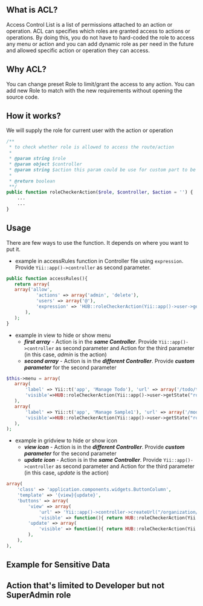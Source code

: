 ## What is ACL?
Access Control List is a list of permissions attached to an action or operation. ACL can specifies which roles are granted access to actions or operations. By doing this, you do not have to hard-coded the role to access any menu or action and you can add dynamic role as per need in the future and allowed specific action or operation they can access.

## Why ACL?
You can change preset Role to limit/grant the access to any action. You can add new Role to match with the new requirements without opening the source code.

## How it works?
We will supply the role for current user with the action or operation

```php
/**
 * to check whether role is allowed to access the route/action
 *
 * @param string $role
 * @param object $controller
 * @param string $action this param could be use for custom part to be accessed by the role
 *
 * @return boolean
 **/
public function roleCheckerAction($role, $controller, $action = '') {
	...
	...
}
```

## Usage
There are few ways to use the function. It depends on where you want to put it.

 * example in accessRules function in Controller file using `expression`. Provide `Yii::app()->controller` as second parameter.
 ```php
 public function accessRules(){
	return array(
 	array('allow',
			'actions' => array('admin', 'delete'),
			'users' => array('@'),
			'expression' => 'HUB::roleCheckerAction(Yii::app()->user->getState("rolesAssigned"), Yii::app()->controller)'
		),
	);
 }
 ```

 * example in view to hide or show menu 
	* _**first array**_ - Action is in the _**same Controller**_. Provide `Yii::app()->controller` as second parameter and Action for the third parameter (in this case, _admin_ is the action)
	* _**second array**_ - Action is in the _**different Controller**_. Provide _**custom parameter**_ for the second parameter
 ```php
 $this->menu = array(
	array(
		'label' => Yii::t('app', 'Manage Todo'), 'url' => array('/todo/todo/admin'),
		'visible'=>HUB::roleCheckerAction(Yii::app()->user->getState("rolesAssigned"), Yii::app()->controller,'admin')
	),
	array(
		'label' => Yii::t('app', 'Manage Sample1'), 'url' => array('/module1/controller1/admin'),
		'visible'=>HUB::roleCheckerAction(Yii::app()->user->getState("rolesAssigned"), (object)['id'=>'controller1','action'=>(object)['id'=>'admin'],'module'=>(object)['id'=>'module1']])
	),
);
```

* example in gridview to hide or show icon 
	* _**view icon**_ - Action is in the _**different Controller**_. Provide _**custom parameter**_ for the second parameter
	* _**update icon**_ - Action is in the _**same Controller**_. Provide `Yii::app()->controller` as second parameter and Action for the third parameter (in this case, _update_ is the action)
```php
array(
	'class' => 'application.components.widgets.ButtonColumn',
	'template' => '{view}{update}',
	'buttons' => array(
		'view' => array(
			'url' => 'Yii::app()->controller->createUrl("/organization/view", array("id"=>$data->id))'),
			'visible' => function(){ return HUB::roleCheckerAction(Yii::app()->user->getState("rolesAssigned"), (object)['id'=>'organization','action'=>(object)['id'=>'view']]); }
		'update' => array(
			'visible' => function(){ return HUB::roleCheckerAction(Yii::app()->user->getState("rolesAssigned"), Yii::app()->controller,'update'); }
		),
	),
),
```

## Example for Sensitive Data

## Action that's limited to Developer but not SuperAdmin role